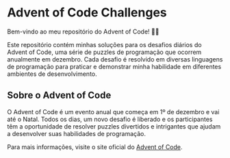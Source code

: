 # Advent of Code Challenges

Bem-vindo ao meu repositório do Advent of Code! 🎄✨

Este repositório contém minhas soluções para os desafios diários do Advent of Code, uma série de puzzles de programação que ocorrem anualmente em dezembro. Cada desafio é resolvido em diversas linguagens de programação para praticar e demonstrar minha habilidade em diferentes ambientes de desenvolvimento.

## Sobre o Advent of Code

O Advent of Code é um evento anual que começa em 1º de dezembro e vai até o Natal. Todos os dias, um novo desafio é liberado e os participantes têm a oportunidade de resolver puzzles divertidos e intrigantes que ajudam a desenvolver suas habilidades de programação.

Para mais informações, visite o site oficial do [Advent of Code](https://adventofcode.com/).
